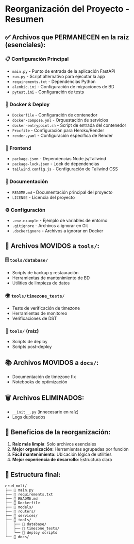 # Reorganización del Proyecto - Resumen

## ✅ Archivos que PERMANECEN en la raíz (esenciales):

### 📋 Configuración Principal
- `main.py` - Punto de entrada de la aplicación FastAPI
- `run.py` - Script alternativo para ejecutar la app
- `requirements.txt` - Dependencias Python
- `alembic.ini` - Configuración de migraciones de BD
- `pytest.ini` - Configuración de tests

### 🐳 Docker & Deploy
- `Dockerfile` - Configuración de contenedor
- `docker-compose.yml` - Orquestación de servicios
- `docker-entrypoint.sh` - Script de entrada del contenedor
- `Procfile` - Configuración para Heroku/Render
- `render.yaml` - Configuración específica de Render

### 🎨 Frontend
- `package.json` - Dependencias Node.js/Tailwind
- `package-lock.json` - Lock de dependencias
- `tailwind.config.js` - Configuración de Tailwind CSS

### 📄 Documentación
- `README.md` - Documentación principal del proyecto
- `LICENSE` - Licencia del proyecto

### ⚙️ Configuración
- `.env.example` - Ejemplo de variables de entorno
- `.gitignore` - Archivos a ignorar en Git
- `.dockerignore` - Archivos a ignorar en Docker

## 📁 Archivos MOVIDOS a `tools/`:

### 🗄️ `tools/database/`
- Scripts de backup y restauración
- Herramientas de mantenimiento de BD
- Utilities de limpieza de datos

### 🌍 `tools/timezone_tests/`
- Tests de verificación de timezone
- Herramientas de monitoreo
- Verificaciones de DST

### 🚀 `tools/` (raíz)
- Scripts de deploy
- Scripts post-deploy

## 📚 Archivos MOVIDOS a `docs/`:
- Documentación de timezone fix
- Notebooks de optimización

## 🗑️ Archivos ELIMINADOS:
- `__init__.py` (innecesario en raíz)
- Logs duplicados

## 🎯 Beneficios de la reorganización:

1. **Raíz más limpia**: Solo archivos esenciales
2. **Mejor organización**: Herramientas agrupadas por función
3. **Fácil mantenimiento**: Ubicación lógica de utilities
4. **Mejor experiencia de desarrollo**: Estructura clara

## 📂 Estructura final:
```
crud_noli/
├── 📄 main.py
├── 📄 requirements.txt
├── 📄 README.md
├── 🐳 Dockerfile
├── 📁 models/
├── 📁 routers/
├── 📁 services/
├── 📁 tools/
│   ├── 📁 database/
│   ├── 📁 timezone_tests/
│   └── 📄 deploy scripts
└── 📁 docs/
```
